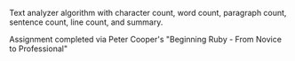 Text analyzer algorithm with character count, word count,  paragraph count, sentence count, line count, and summary.

 Assignment completed via Peter Cooper's "Beginning Ruby - From Novice to Professional"
